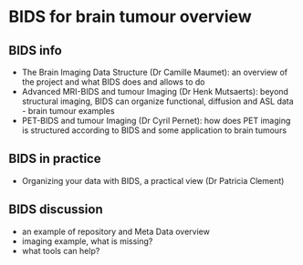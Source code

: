 # BIDS for brain tumour overview

## BIDS info

- The Brain Imaging Data Structure (Dr Camille Maumet): an overview of the project and what BIDS does and allows to do
- Advanced MRI-BIDS and tumour Imaging (Dr Henk Mutsaerts): beyond structural imaging, BIDS can organize functional, diffusion and ASL data - brain tumour examples
- PET-BIDS and tumour Imaging (Dr Cyril Pernet): how does PET imaging is structured according to BIDS and some application to brain tumours 

## BIDS in practice

- Organizing your data with BIDS, a practical view (Dr Patricia Clement)

## BIDS discussion
- an example of repository and Meta Data overview
- imaging example, what is missing?
- what tools can help?
